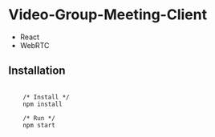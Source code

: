 # Video-Group-Meeting-Client

- React
- WebRTC

## Installation
<pre>
  <code>
    /* Install */
    npm install
    
    /* Run */
    npm start
  </code>
</pre>
